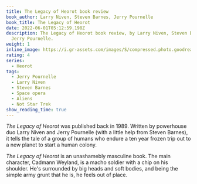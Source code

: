 ```yaml
---
title: The Legacy of Heorot book review
book_author: Larry Niven, Steven Barnes, Jerry Pournelle
book_title: The Legacy of Heorot
date: 2022-06-01T05:12:59.198Z
description: The Legacy of Heorot book review, by Larry Niven, Steven Barnes,
  Jerry Pournelle.
weight: 1
inline_image: https://i.gr-assets.com/images/S/compressed.photo.goodreads.com/books/1363978208l/899392.jpg
rating: 4
series:
  - Heorot
tags:
  - Jerry Pournelle
  - Larry Niven
  - Steven Barnes
  - Space opera
  - Aliens
  - Not Star Trek
show_reading_time: true
---
```

*The Legacy of Heorot* was published back in 1989. Written by powerhouse duo Larry Niven and Jerry Pournelle (with a little help from Steven Barnes), it tells the tale of a group of humans who endure a ten year frozen trip out to a new planet to start a human colony.

<!-- more -->

*The Legacy of Heorot* is an unashamebly masculine book. The main character, Cadmann Weyland, is a macho soldier with a chip on his shoulder. He's surrounded by big heads and soft bodies, and being the simple army grunt that he is, he feels out of place.